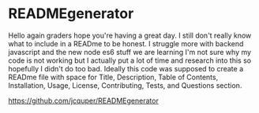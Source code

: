 # READMEgenerator
Hello again graders hope you're having a great day. I still don't really know what to include in a READme to be honest. I struggle more with backend javascript and the new node es6 stuff we are learning I'm not sure why my code is not working but I actually put a lot of time and research into this so hopefully I didn't do too bad. Ideally this code was supposed to create a READme file with space for Title, Description, Table of Contents, Installation, Usage, License, Contributing, Tests, and Questions section.






















https://github.com/jcquper/READMEgenerator
